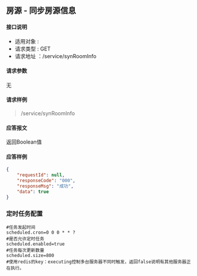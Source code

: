 ## 房源 - 同步房源信息

#### 接口说明
* 适用对象 : 
* 请求类型 : GET
* 请求地址 ：/service/synRoomInfo

#### 请求参数

无

#### 请求样例
> /service/synRoomInfo

#### 应答报文

返回Boolean值

#### 应答样例
```json
{
    "requestId": null,
    "responseCode": "000",
    "responseMsg": "成功",
    "data": true
}
```



### 定时任务配置

```
#任务发起时间
scheduled.cron=0 0 0 * * ?
#是否允许定时任务
scheduled.enabled=true
#任务每次更新数量
scheduled.size=800
#使用redis的key：executing控制多台服务器不同时触发，返回false说明有其他服务器正在执行。
```

